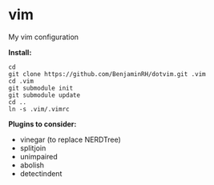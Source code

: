 vim
===

My vim configuration

**Install:**

    cd
    git clone https://github.com/BenjaminRH/dotvim.git .vim
    cd .vim
    git submodule init
    git submodule update
    cd ..
    ln -s .vim/.vimrc

**Plugins to consider:**

 * vinegar (to replace NERDTree)
 * splitjoin
 * unimpaired
 * abolish
 * detectindent

